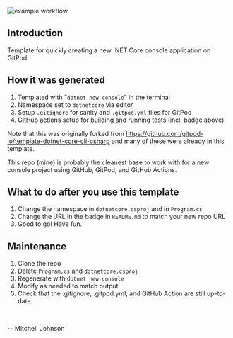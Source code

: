 ![example workflow](https://github.com/mitchazj/template-dotnet-core-cli-csharp/actions/workflows/dotnet.yml/badge.svg)

## Introduction

Template for quickly creating a new .NET Core console application on GitPod.

## How it was generated

1. Templated with "`dotnet new console`" in the terminal
2. Namespace set to `dotnetcore` via editor
3. Setup `.gitignore` for sanity and `.gitpod.yml` files for GitPod
4. GitHub actions setup for building and running tests (incl. badge above)

Note that this was originally forked from https://github.com/gitpod-io/template-dotnet-core-cli-csharp and many of these were already in this template.

This repo (mine) is probably the cleanest base to work with for a new console project using GitHub, GitPod, and GitHub Actions.

## What to do after you use this template

1. Change the namespace in `dotnetcore.csproj` and in `Program.cs`
2. Change the URL in the badge in `README.md` to match your new repo URL
3. Good to go! Have fun.

## Maintenance
1. Clone the repo
2. Delete `Program.cs` and `dotnetcore.csproj`
3. Regenerate with `dotnet new console`
4. Modify as needed to match output
5. Check that the .gitignore, .gitpod.yml, and GitHub Action are still up-to-date.

<br />

\-- Mitchell Johnson